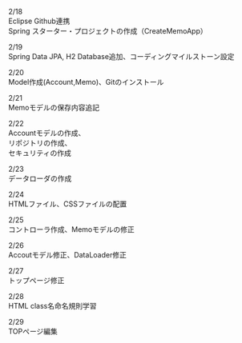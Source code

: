 2/18<br>
Eclipse Github連携<br>
Spring スターター・プロジェクトの作成（CreateMemoApp）<br>

2/19<br>
Spring Data JPA, H2 Database追加、コーディングマイルストーン設定<br>

2/20<br>
Model作成(Account,Memo)、Gitのインストール<br>

2/21<br>
Memoモデルの保存内容追記<br>

2/22<br>
Accountモデルの作成、<br>
リポジトリの作成、<br>
セキュリティの作成<br>

2/23<br>
データローダの作成<br>

2/24<br>
HTMLファイル、CSSファイルの配置<br>

2/25<br>
コントローラ作成、Memoモデルの修正<br>

2/26<br>
Accoutモデル修正、DataLoader修正<br>

2/27<br>
トップページ修正<br>

2/28<br>
HTML class名命名規則学習<br>

2/29<br>
TOPページ編集<br>
